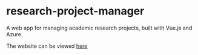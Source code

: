 # research-project-manager
A web app for managing academic research projects, built with Vue.js and Azure.

The website can be viewed [here](https://white-glacier-0ac36b61e.2.azurestaticapps.net/projects)
